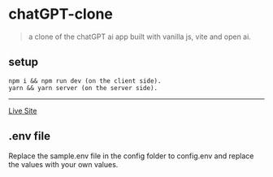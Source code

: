 # chatGPT-clone

> a clone of the chatGPT ai app built with vanilla js, vite and open ai.

## setup

```
npm i && npm run dev (on the client side).
yarn && yarn server (on the server side).
```

---

[Live Site](https://chatgpt-clone.vercel.app)

## .env file

Replace the sample.env file in the config folder to config.env and replace the values with your own values.
